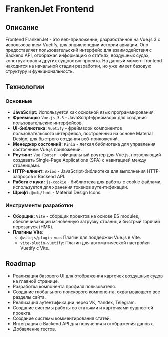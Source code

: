 # FrankenJet Frontend

## Описание

Frontend FrankenJet - это веб-приложение, разработанное на Vue.js 3 с использованием Vuetify, для энциклопедии истории авиации. Оно предоставляет пользовательский интерфейс для взаимодействия с Backend API, отображая информацию о статьях, воздушных судах, конструкторах и других сущностях проекта.  На данный момент frontend находится на начальной стадии разработки, но уже имеет базовую структуру и функциональность.

## Технологии

### Основные

* **JavaScript:** Используется как основной язык программирования.
* **Фреймворк:** `Vue.js 3.5`  - JavaScript-фреймворк для создания пользовательских интерфейсов.
* **UI-библиотека:**  `Vuetify` - фреймворк компонентов пользовательского интерфейса, построенный на основе Material Design, для быстрого создания веб-приложений.
* **Менеджер состояний:** `Pinia` - легкая библиотека для управления состоянием Vue.js приложений.
* **Роутинг:**  `Vue Router` - официальный роутер для Vue.js, позволяющий создавать Single-Page Applications (SPA) с навигацией между страницами.
* **HTTP-клиент:** `Axios` - JavaScript-библиотека для выполнения HTTP-запросов к Backend API.
* **Работа с куки:** `js-cookie` - библиотека для работы с cookie файлами, используется для хранения токенов аутентификации.
* **Шрифт:** `@mdi/font` -  Material Design Icons.

### Инструменты разработки

* **Сборщик:** `Vite` - сборщик проектов на основе ES modules, обеспечивающий мгновенную загрузку страниц и быстрый горячий перезапуск (HMR).
* **Плагины Vite:**
  * `@vitejs/plugin-vue`: Плагин для поддержки Vue.js в Vite.
  * `vite-plugin-vuetify`: Плагин для автоматической настройки Vuetify с Vite.

## Roadmap

* Реализация базового UI для отображения карточек воздушных судов на главной странице.
* Разработка компонента профиля пользователя.
* Создание глобального поискового компонента, охватывающего все разделы сайта.
* Реализация аутентификации через VK, Yandex, Telegram.
* Создание системы работы со статьями и карточками сущностей проекта.
* Создание системы комментирования статей.
* Интеграция с Backend API для получения и отображения данных.
* Добавление тестов.

